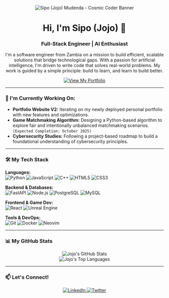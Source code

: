 <p align="center">
  <img src="https://placehold.co/1200x300/0B0C10/66FCF1?text=Sipo%20(Jojo)%20Mudenda" alt="Sipo (Jojo) Mudenda - Cosmic Coder Banner">
</p>

<h1 align="center">Hi, I'm Sipo (Jojo) 👋</h1>
<h3 align="center">Full-Stack Engineer | AI Enthusiast </h3>

<p align="center">
  I'm a software engineer from Zambia on a mission to build efficient, scalable solutions that bridge technological gaps. With a passion for artificial intelligence, I'm driven to write code that solves real-world problems. My work is guided by a simple principle: build to learn, and learn to build better.
</p>

<p align="center">
  <a href="https://jojobapb-portfolio.netlify.app/" target="_blank">
    <img src="https://img.shields.io/badge/View%20My%20Portfolio-66FCF1?style=for-the-badge&logo=netlify&logoColor=black" alt="View My Portfolio">
  </a>
</p>

---

### 🔭 I'm Currently Working On:

* **Portfolio Website V2:** Iterating on my newly deployed personal portfolio with new features and optimizations.
* **Game Matchmaking Algorithm:** Designing a Python-based algorithm to explore fair and intentionally unbalanced matchmaking scenarios. `(Expected Completion: October 2025)`
* **Cybersecurity Studies:** Following a project-based roadmap to build a foundational understanding of cybersecurity principles.

---

### 🛠️ My Tech Stack

<p align="left">
  <strong>Languages:</strong><br>
  <img src="https://img.shields.io/badge/Python-3776AB?style=for-the-badge&logo=python&logoColor=white" alt="Python">
  <img src="https://img.shields.io/badge/JavaScript-F7DF1E?style=for-the-badge&logo=javascript&logoColor=black" alt="JavaScript">
  <img src="https://img.shields.io/badge/C++-00599C?style=for-the-badge&logo=c%2B%2B&logoColor=white" alt="C++">
  <img src="https://img.shields.io/badge/HTML5-E34F26?style=for-the-badge&logo=html5&logoColor=white" alt="HTML5">
  <img src="https://img.shields.io/badge/CSS3-1572B6?style=for-the-badge&logo=css3&logoColor=white" alt="CSS3">
</p>
<p align="left">
  <strong>Backend & Databases:</strong><br>
  <img src="https://img.shields.io/badge/FastAPI-009688?style=for-the-badge&logo=fastapi&logoColor=white" alt="FastAPI">
  <img src="https://img.shields.io/badge/Node.js-339933?style=for-the-badge&logo=nodedotjs&logoColor=white" alt="Node.js">
  <img src="https://img.shields.io/badge/PostgreSQL-4169E1?style=for-the-badge&logo=postgresql&logoColor=white" alt="PostgreSQL">
  <img src="https://img.shields.io/badge/MySQL-4479A1?style=for-the-badge&logo=mysql&logoColor=white" alt="MySQL">
</p>
<p align="left">
  <strong>Frontend & Game Dev:</strong><br>
  <img src="https://img.shields.io/badge/React-20232A?style=for-the-badge&logo=react&logoColor=61DAFB" alt="React">
  <img src="https://img.shields.io/badge/Unreal%20Engine-0E1128?style=for-the-badge&logo=unrealengine&logoColor=white" alt="Unreal Engine">
</p>
<p align="left">
  <strong>Tools & DevOps:</strong><br>
  <img src="https://img.shields.io/badge/Git-F05032?style=for-the-badge&logo=git&logoColor=white" alt="Git">
  <img src="https://img.shields.io/badge/Docker-2496ED?style=for-the-badge&logo=docker&logoColor=white" alt="Docker">
  <img src="https://img.shields.io/badge/Neovim-57A143?style=for-the-badge&logo=neovim&logoColor=white" alt="Neovim">
</p>

---

### 📊 My GitHub Stats

<p align="center">
  <img src="https://github-readme-stats.vercel.app/api?username=JojoBaPb&show_icons=true&theme=tokyonight&rank_icon=github" alt="Jojo's GitHub Stats">
  <br>
  <img src="https://github-readme-stats.vercel.app/api/top-langs/?username=JojoBaPb&layout=compact&theme=tokyonight" alt="Jojo's Top Languages">
</p>

---

### 📫 Let's Connect!

<p align="center">
  <a href="https://linkedin.com/" target="_blank">
    <img src="https://img.shields.io/badge/LinkedIn-0077B5?style=for-the-badge&logo=linkedin&logoColor=white" alt="LinkedIn">
  </a>
  <a href="https://twitter.com/sipo_joe" target="_blank">
    <img src="https://img.shields.io/badge/Twitter-1DA1F2?style=for-the-badge&logo=twitter&logoColor=white" alt="Twitter">
  </a>
</p>
